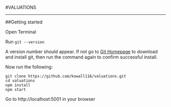 #VALUATIONS

----------------

##Getting started

Open Terminal

Run `git --version`

A version number should appear.
If not go to [Git Homepage](https://git-scm.com/) to download and install git, then run the command again to confirm successful install.

Now run the following:
```
git clone https://github.com/kowall116/valuations.git
cd valuations
npm install
npm start
```

Go to http://localhost:5001 in your browser